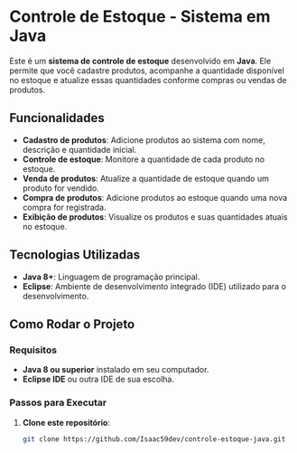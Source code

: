 # Controle de Estoque - Sistema em Java

Este é um **sistema de controle de estoque** desenvolvido em **Java**. Ele permite que você cadastre produtos, acompanhe a quantidade disponível no estoque e atualize essas quantidades conforme compras ou vendas de produtos.

## Funcionalidades

- **Cadastro de produtos**: Adicione produtos ao sistema com nome, descrição e quantidade inicial.
- **Controle de estoque**: Monitore a quantidade de cada produto no estoque.
- **Venda de produtos**: Atualize a quantidade de estoque quando um produto for vendido.
- **Compra de produtos**: Adicione produtos ao estoque quando uma nova compra for registrada.
- **Exibição de produtos**: Visualize os produtos e suas quantidades atuais no estoque.

## Tecnologias Utilizadas

- **Java 8+**: Linguagem de programação principal.
- **Eclipse**: Ambiente de desenvolvimento integrado (IDE) utilizado para o desenvolvimento.

## Como Rodar o Projeto

### Requisitos

- **Java 8 ou superior** instalado em seu computador.
- **Eclipse IDE** ou outra IDE de sua escolha.

### Passos para Executar

1. **Clone este repositório**:
   ```bash
   git clone https://github.com/Isaac59dev/controle-estoque-java.git
